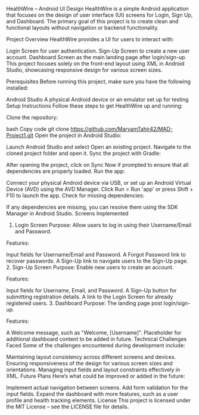 HealthWire – Android UI Design
HealthWire is a simple Android application that focuses on the design of user interface (UI) screens for Login, Sign Up, and Dashboard. The primary goal of this project is to create clean and functional layouts without navigation or backend functionality.

Project Overview
HealthWire provides a UI for users to interact with:

Login Screen for user authentication.
Sign-Up Screen to create a new user account.
Dashboard Screen as the main landing page after login/sign-up.
This project focuses solely on the front-end layout using XML in Android Studio, showcasing responsive design for various screen sizes.

Prerequisites
Before running this project, make sure you have the following installed:

Android Studio
A physical Android device or an emulator set up for testing
Setup Instructions
Follow these steps to get HealthWire up and running:

Clone the repository:

bash
Copy code
git clone https://github.com/MaryamTahir42/MAD-Project1.git
Open the project in Android Studio:

Launch Android Studio and select Open an existing project.
Navigate to the cloned project folder and open it.
Sync the project with Gradle:

After opening the project, click on Sync Now if prompted to ensure that all dependencies are properly loaded.
Run the app:

Connect your physical Android device via USB, or set up an Android Virtual Device (AVD) using the AVD Manager.
Click Run > Run 'app' or press Shift + F10 to launch the app.
Check for missing dependencies:

If any dependencies are missing, you can resolve them using the SDK Manager in Android Studio.
Screens Implemented
1. Login Screen
Purpose: Allow users to log in using their Username/Email and Password.

Features:

Input fields for Username/Email and Password.
A Forgot Password link to recover passwords.
A Sign-Up link to navigate users to the Sign-Up page.
2. Sign-Up Screen
Purpose: Enable new users to create an account.

Features:

Input fields for Username, Email, and Password.
A Sign-Up button for submitting registration details.
A link to the Login Screen for already registered users.
3. Dashboard
Purpose: The landing page post login/sign-up.

Features:

A Welcome message, such as "Welcome, [Username]".
Placeholder for additional dashboard content to be added in future.
Technical Challenges Faced
Some of the challenges encountered during development include:

Maintaining layout consistency across different screens and devices.
Ensuring responsiveness of the design for various screen sizes and orientations.
Managing input fields and layout constraints effectively in XML.
Future Plans
Here’s what could be improved or added in the future:

Implement actual navigation between screens.
Add form validation for the input fields.
Expand the dashboard with more features, such as a user profile and health tracking elements.
License
This project is licensed under the MIT License – see the LICENSE file for details.
